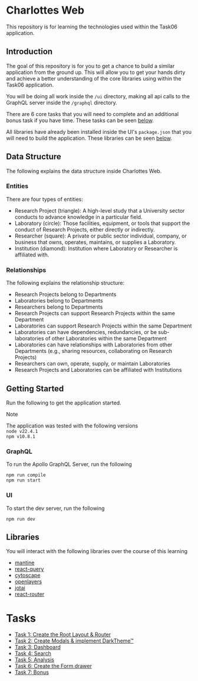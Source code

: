 # Charlottes Web

This repository is for learning the technologies used within the Task06 application.

## Introduction

The goal of this repository is for you to get a chance to build a similar application from the ground up. This will allow you to get your hands dirty and achieve a better understanding of the core libraries using within the Task06 application.

You will be doing all work inside the `/ui` directory, making all api calls to the GraphQL server inside the `/graphql` directory.

There are 6 core tasks that you will need to complete and an additional bonus task if you have time. These tasks can be seen [below](#tasks).

All libraries have already been installed inside the UI's `package.json` that you will need to build the application. These libraries can be seen [below](#libraries).

## Data Structure

The following explains the data structure inside Charlottes Web.

### Entities

There are four types of entities:

- Research Project (triangle): A high-level study that a University sector conducts to advance knowledge in a particular field.
- Laboratory (circle): Those facilities, equipment, or tools that support the conduct of Research Projects, either directly or indirectly.
- Researcher (square): A private or public sector individual, company, or business that owns, operates, maintains, or supplies a Laboratory.
- Institution (diamond): Institution where Laboratory or Researcher is affiliated with.

### Relationships

The following explains the relationship structure:

- Research Projects belong to Departments
- Laboratories belong to Departments
- Researchers belong to Departments
- Research Projects can support Research Projects within the same Department
- Laboratories can support Research Projects within the same Department
- Laboratories can have dependencies, redundancies, or be sub-laboratories of other Laboratories within the same Department
- Laboratories can have relationships with Laboratories from other Departments (e.g., sharing resources, collaborating on Research Projects)
- Researchers can own, operate, supply, or maintain Laboratories
- Research Projects and Laboratories can be affiliated with Institutions

## Getting Started

Run the following to get the application started.

> [!NOTE]
> The application was tested with the following versions<br/> `node v22.4.1`<br/> `npm v10.8.1`

### GraphQL

To run the Apollo GraphQL Server, run the following

```
npm run compile
npm run start
```

### UI

To start the dev server, run the following

```
npm run dev
```

## Libraries

You will interact with the following libraries over the course of this learning

- [mantine](https://mantine.dev/)
- [react-query](https://tanstack.com/query/latest)
- [cytoscape](https://js.cytoscape.org/)
- [openlayers](https://openlayers.org/)
- [jotai](https://jotai.org/)
- [react-router](https://reactrouter.com/6.30.0)

# Tasks

- [Task 1: Create the Root Layout & Router](/tasks/task1.md)
- [Task 2: Create Modals & implement DarkTheme™](/tasks/task2.md)
- [Task 3: Dashboard](/tasks/task3.md)
- [Task 4: Search](/tasks/task4.md)
- [Task 5: Analysis](/tasks/task5.md)
- [Task 6: Create the Form drawer](/tasks/task6.md)
- [Task 7: Bonus](/tasks/task7.md)
